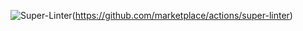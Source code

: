 ![Super-Linter](https://github.com/<OWNER>/<REPOSITORY>/actions/workflows/<WORKFLOW_FILE_NAME>/badge.svg)(https://github.com/marketplace/actions/super-linter)

